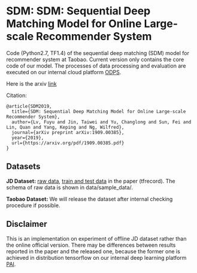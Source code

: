 # SDM: SDM: Sequential Deep Matching Model for Online Large-scale Recommender System
Code (Python2.7, TF1.4) of the sequential deep matching (SDM) model for recommender system at Taobao.
Current version only contains the core code of our model. The processes of data processing and evaluation are executed on our internal cloud platform [ODPS](https://www.alibabacloud.com/campaign/10-year-anniversary).

Here is the arxiv [link](https://arxiv.org/abs/1909.00385)

Citation:
```
@article{SDM2019,
  title={SDM: Sequential Deep Matching Model for Online Large-scale Recommender System},
  author={Lv, Fuyu and Jin, Taiwei and Yu, Changlong and Sun, Fei and Lin, Quan and Yang, Keping and Ng, Wilfred},
  journal={arXiv preprint arXiv:1909.00385},
  year={2019},
  url={https://arxiv.org/pdf/1909.00385.pdf}
}
```

## Datasets

**JD Dataset:** [raw data](https://drive.google.com/open?id=19PemKrhA8j-RZj0i20_j4ERcnzaxl5JZ), [train and test data](https://drive.google.com/open?id=1pam-_ojsKooRLVeOXEvbh3AwJ6S4IZ7B) in the paper (tfrecord).
The schema of raw data is shown in data/sample_data/.

**Taobao Dataset:** We will release the dataset after internal checking procedure if possible.


## Disclaimer
This is an implementation on experiment of offline JD dataset rather than the online official version.
There may be differences between results reported in the paper and the released one,
because the former one is achieved in distribution tensorflow on our internal deep learning platform [PAI](https://data.aliyun.com/product/learn).
